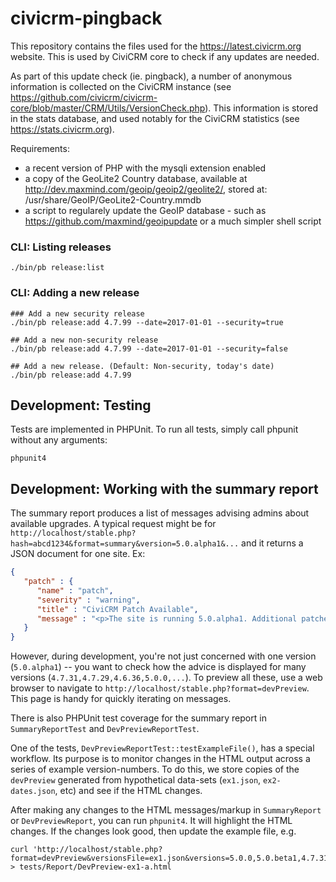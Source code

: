 civicrm-pingback
================

This repository contains the files used for the https://latest.civicrm.org website. This is used by CiviCRM core to check if any updates are needed.

As part of this update check (ie. pingback), a number of anonymous information is collected on the CiviCRM instance (see https://github.com/civicrm/civicrm-core/blob/master/CRM/Utils/VersionCheck.php). This information is stored in the stats database, and used notably for the CiviCRM statistics (see https://stats.civicrm.org). 

Requirements:
- a recent version of PHP with the mysqli extension enabled
- a copy of the GeoLite2 Country database, available at http://dev.maxmind.com/geoip/geoip2/geolite2/, stored at: /usr/share/GeoIP/GeoLite2-Country.mmdb
- a script to regularely update the GeoIP database - such as https://github.com/maxmind/geoipupdate or a much simpler shell script

### CLI: Listing releases

```
./bin/pb release:list
```

### CLI: Adding a new release

```
### Add a new security release
./bin/pb release:add 4.7.99 --date=2017-01-01 --security=true

## Add a new non-security release
./bin/pb release:add 4.7.99 --date=2017-01-01 --security=false

## Add a new release. (Default: Non-security, today's date)
./bin/pb release:add 4.7.99
```

## Development: Testing

Tests are implemented in PHPUnit. To run all tests, simply call phpunit without any arguments:

```
phpunit4
```

## Development: Working with the summary report

The summary report produces a list of messages advising admins about available upgrades.  A typical request might be
for `http://localhost/stable.php?hash=abcd1234&format=summary&version=5.0.alpha1&...` and it returns a JSON document for
one site. Ex:

```json
{
   "patch" : {
      "name" : "patch",
      "severity" : "warning",
      "title" : "CiviCRM Patch Available",
      "message" : "<p>The site is running 5.0.alpha1. Additional patches are available:</p><ul>\n<li>5.0.0 (2018-04-04)</li></ul>"
   }
}
```

However, during development, you're not just concerned with one version (`5.0.alpha1`) -- you want to check how the
advice is displayed for many versions (`4.7.31,4.7.29,4.6.36,5.0.0,...`).  To preview all these, use a web browser to
navigate to `http://localhost/stable.php?format=devPreview`. This page is handy for quickly iterating on messages.

There is also PHPUnit test coverage for the summary report in `SummaryReportTest` and `DevPreviewReportTest`.

One of the tests, `DevPreviewReportTest::testExampleFile()`, has a special workflow.  Its purpose is to monitor changes
in the HTML output across a series of example version-numbers.  To do this, we store copies of the `devPreview`
generated from hypothetical data-sets (`ex1.json`, `ex2-dates.json`, etc) and see if the HTML changes.

After making any changes to the HTML messages/markup in `SummaryReport` or `DevPreviewReport`, you can run `phpunit4`.
It will highlight the HTML changes.  If the changes look good, then update the example file, e.g.

```
curl 'http://localhost/stable.php?format=devPreview&versionsFile=ex1.json&versions=5.0.0,5.0.beta1,4.7.31,4.7.29,4.6.36,4.6.32,4.5.10' > tests/Report/DevPreview-ex1-a.html
```
